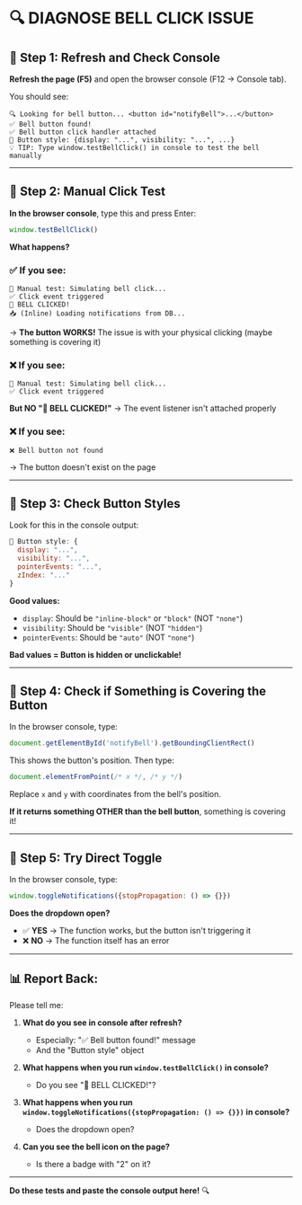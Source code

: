 # 🔍 DIAGNOSE BELL CLICK ISSUE

## 🚀 Step 1: Refresh and Check Console

**Refresh the page (F5)** and open the browser console (F12 → Console tab).

You should see:
```
🔍 Looking for bell button... <button id="notifyBell">...</button>
✅ Bell button found!
✅ Bell button click handler attached
🧪 Button style: {display: "...", visibility: "...", ...}
💡 TIP: Type window.testBellClick() in console to test the bell manually
```

---

## 🧪 Step 2: Manual Click Test

**In the browser console**, type this and press Enter:
```javascript
window.testBellClick()
```

**What happens?**

### ✅ If you see:
```
🧪 Manual test: Simulating bell click...
✅ Click event triggered
🔔 BELL CLICKED!
📥 (Inline) Loading notifications from DB...
```
→ **The button WORKS!** The issue is with your physical clicking (maybe something is covering it)

### ❌ If you see:
```
🧪 Manual test: Simulating bell click...
✅ Click event triggered
```
**But NO "🔔 BELL CLICKED!"** → The event listener isn't attached properly

### ❌ If you see:
```
❌ Bell button not found
```
→ The button doesn't exist on the page

---

## 🧪 Step 3: Check Button Styles

Look for this in the console output:
```javascript
🧪 Button style: {
  display: "...",
  visibility: "...",
  pointerEvents: "...",
  zIndex: "..."
}
```

**Good values:**
- `display`: Should be `"inline-block"` or `"block"` (NOT `"none"`)
- `visibility`: Should be `"visible"` (NOT `"hidden"`)
- `pointerEvents`: Should be `"auto"` (NOT `"none"`)

**Bad values = Button is hidden or unclickable!**

---

## 🧪 Step 4: Check if Something is Covering the Button

In the browser console, type:
```javascript
document.getElementById('notifyBell').getBoundingClientRect()
```

This shows the button's position. Then type:
```javascript
document.elementFromPoint(/* x */, /* y */)
```
Replace `x` and `y` with coordinates from the bell's position.

**If it returns something OTHER than the bell button**, something is covering it!

---

## 🧪 Step 5: Try Direct Toggle

In the browser console, type:
```javascript
window.toggleNotifications({stopPropagation: () => {}})
```

**Does the dropdown open?**
- ✅ **YES** → The function works, but the button isn't triggering it
- ❌ **NO** → The function itself has an error

---

## 📊 Report Back:

Please tell me:

1. **What do you see in console after refresh?**
   - Especially: "✅ Bell button found!" message
   - And the "Button style" object

2. **What happens when you run `window.testBellClick()` in console?**
   - Do you see "🔔 BELL CLICKED!"?

3. **What happens when you run `window.toggleNotifications({stopPropagation: () => {}})` in console?**
   - Does the dropdown open?

4. **Can you see the bell icon on the page?**
   - Is there a badge with "2" on it?

---

**Do these tests and paste the console output here!** 🔍

